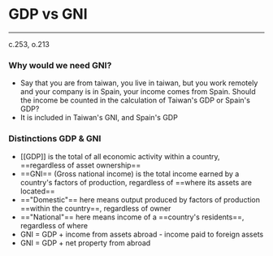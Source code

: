 # GDP vs GNI
---
c.253, o.213
### Why would we need GNI?
- Say that you are from taiwan, you live in taiwan, but you work remotely and your company is in Spain, your income comes from Spain. Should the income be counted in the calculation of Taiwan's GDP or Spain's GDP?
- It is included in Taiwan's GNI, and Spain's GDP

### Distinctions GDP & GNI
- [[GDP]] is the total of all economic activity within a country, ==regardless of asset ownership==
- ==GNI== (Gross national income) is the total income earned by a country's factors of production, regardless of ==where its assets are located==
- =="Domestic"== here means output produced by factors of production ==within the country==, regardless of owner
- =="National"== here means income of a ==country's residents==, regardless of where
- GNI = GDP + income from assets abroad - income paid to foreign assets
- GNI = GDP + net property from abroad